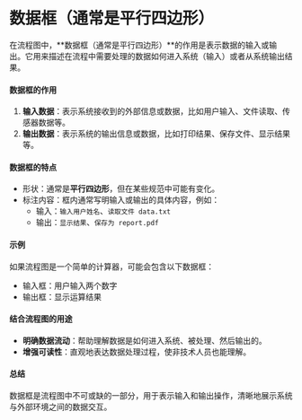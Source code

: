 # 数据框（通常是平行四边形）

在流程图中，\*\*数据框（通常是平行四边形）\*\*的作用是表示数据的输入或输出。它用来描述在流程中需要处理的数据如何进入系统（输入）或者从系统输出结果。

#### 数据框的作用

1. **输入数据**：表示系统接收到的外部信息或数据，比如用户输入、文件读取、传感器数据等。
2. **输出数据**：表示系统的输出信息或数据，比如打印结果、保存文件、显示结果等。

#### 数据框的特点

* 形状：通常是**平行四边形**，但在某些规范中可能有变化。
* 标注内容：框内通常写明输入或输出的具体内容，例如：
  * 输入：`输入用户姓名`、`读取文件 data.txt`
  * 输出：`显示结果`、`保存为 report.pdf`

#### 示例

如果流程图是一个简单的计算器，可能会包含以下数据框：

* 输入框：用户输入两个数字
* 输出框：显示运算结果

#### 结合流程图的用途

* **明确数据流动**：帮助理解数据是如何进入系统、被处理、然后输出的。
* **增强可读性**：直观地表达数据处理过程，使非技术人员也能理解。

#### 总结

数据框是流程图中不可或缺的一部分，用于表示输入和输出操作，清晰地展示系统与外部环境之间的数据交互。
